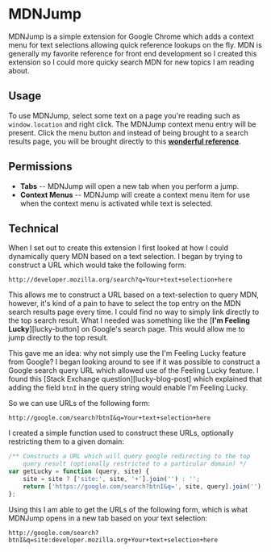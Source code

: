 MDNJump
=======

MDNJump is a simple extension for Google Chrome which adds a context menu for
text selections allowing quick reference lookups on the fly. MDN is generally
my favorite reference for front end development so I created this extension so
I could more quicky search MDN for new topics I am reading about.

Usage
------
To use MDNJump, select some text on a page you're reading such as 
`window.location` and right click. The MDNJump context menu entry will be
present. Click the menu button and instead of being brought to a search results
page, you will be brought directly to this [**wonderful reference**][ex-ref].

Permissions
-----------

 - **Tabs** -- MDNJump will open a new tab when you perform a jump.
 - **Context Menus** -- MDNJump will create a context menu item for use when
    the context menu is activated while text is selected.

Technical
---------

When I set out to create this extension I first looked at how I could 
dynamically query MDN based on a text selection. I began by trying to construct
a URL which would take the following form:

    http://developer.mozilla.org/search?q=Your+text+selection+here

This allows me to construct a URL based on a text-selection to query MDN,
however, it's kind of a pain to have to select the top entry on the MDN search
results page every time. I could find no way to simply link directly to the top
search result. What I needed was something like the 
[**I'm Feeling Lucky**][lucky-button] on Google's search page. This would allow
me to jump directly to the top result.

This gave me an idea: why not simply use the I'm Feeling Lucky feature from
Google? I began looking around to see if it was possible to construct a Google
search query URL which allowed use of the Feeling Lucky feature. I found this
[Stack Exchange question][lucky-blog-post] which explained that adding the
field `btnI` in the query string would enable I'm Feeling Lucky.

So we can use URLs of the following form:

    http://google.com/search?btnI&q=Your+text+selection+here

I created a simple function used to construct these URLs, optionally
restricting them to a given domain:

```javascript
/** Constructs a URL which will query google redirecting to the top
    query result (optionally restricted to a particular domain) */
var getLucky = function (query, site) {
	site = site ? ['site:', site, '+'].join('') : '';
	return ['https://google.com/search?btnI&q=', site, query].join('');
};
```

Using this I am able to get the URLs of the following form, which is what
MDNJump opens in a new tab based on your text selection:

	http://google.com/search?btnI&q=site:developer.mozilla.org+Your+text+selection+here

[ex-ref]: https://developer.mozilla.org/en-US/docs/Web/API/window.location